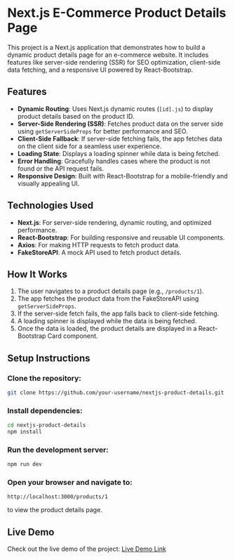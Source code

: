 # Next.js E-Commerce Product Details Page

This project is a Next.js application that demonstrates how to build a dynamic product details page for an e-commerce website. It includes features like server-side rendering (SSR) for SEO optimization, client-side data fetching, and a responsive UI powered by React-Bootstrap.

## Features

- **Dynamic Routing**: Uses Next.js dynamic routes (`[id].js`) to display product details based on the product ID.
- **Server-Side Rendering (SSR)**: Fetches product data on the server side using `getServerSideProps` for better performance and SEO.
- **Client-Side Fallback**: If server-side fetching fails, the app fetches data on the client side for a seamless user experience.
- **Loading State**: Displays a loading spinner while data is being fetched.
- **Error Handling**: Gracefully handles cases where the product is not found or the API request fails.
- **Responsive Design**: Built with React-Bootstrap for a mobile-friendly and visually appealing UI.

## Technologies Used

- **Next.js**: For server-side rendering, dynamic routing, and optimized performance.
- **React-Bootstrap**: For building responsive and reusable UI components.
- **Axios**: For making HTTP requests to fetch product data.
- **FakeStoreAPI**: A mock API used to fetch product details.

## How It Works

1. The user navigates to a product details page (e.g., `/products/1`).
2. The app fetches the product data from the FakeStoreAPI using `getServerSideProps`.
3. If the server-side fetch fails, the app falls back to client-side fetching.
4. A loading spinner is displayed while the data is being fetched.
5. Once the data is loaded, the product details are displayed in a React-Bootstrap Card component.

## Setup Instructions

### Clone the repository:
```bash
git clone https://github.com/your-username/nextjs-product-details.git
```

### Install dependencies:
```bash
cd nextjs-product-details
npm install
```

### Run the development server:
```bash
npm run dev
```

### Open your browser and navigate to:
```
http://localhost:3000/products/1
```
to view the product details page.

## Live Demo
Check out the live demo of the project: [Live Demo Link](https://productgalleries.netlify.app/products)

